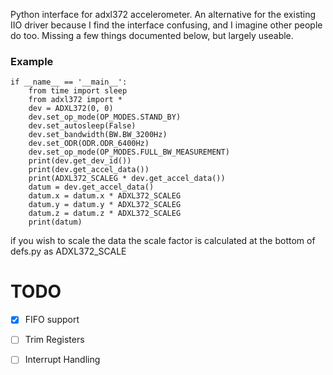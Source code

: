 Python interface for adxl372 accelerometer. An alternative for the existing IIO driver because I find the interface confusing, and I imagine other people do too. Missing a few things documented below, but largely useable.

### Example
```
if __name__ == '__main__':
    from time import sleep
    from adxl372 import * 
    dev = ADXL372(0, 0)
    dev.set_op_mode(OP_MODES.STAND_BY)
    dev.set_autosleep(False)
    dev.set_bandwidth(BW.BW_3200Hz)
    dev.set_ODR(ODR.ODR_6400Hz)
    dev.set_op_mode(OP_MODES.FULL_BW_MEASUREMENT)
    print(dev.get_dev_id())
    print(dev.get_accel_data())
    print(ADXL372_SCALEG * dev.get_accel_data())
    datum = dev.get_accel_data()
    datum.x = datum.x * ADXL372_SCALEG
    datum.y = datum.y * ADXL372_SCALEG
    datum.z = datum.z * ADXL372_SCALEG
    print(datum)
 ```
 
 if you wish to scale the data the scale factor is calculated at the bottom of defs.py as ADXL372_SCALE
# TODO
- [x] FIFO support
- [ ] Trim Registers
- [ ] Interrupt Handling 


